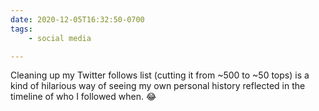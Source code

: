 ```yaml
---
date: 2020-12-05T16:32:50-0700
tags:
    - social media

---
```


Cleaning up my Twitter follows list (cutting it from ~500 to ~50 tops) is a kind of hilarious way of seeing my own personal history reflected in the timeline of who I followed when. 😂